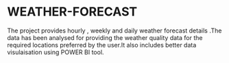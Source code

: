 # WEATHER-FORECAST
The project provides hourly , weekly and daily weather forecast details .The data has been analysed for providing the weather quality data for the required locations preferred by the user.It also includes better data visulaisation using POWER BI tool.

